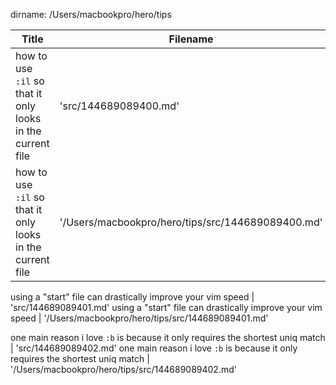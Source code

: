 dirname: /Users/macbookpro/hero/tips


 Title                                                                            |  Filename
--------------------------------------------------------------------------------- | --------------------------
 how to use `:il` so that it only looks in the current file                       |  'src/144689089400.md'
 how to use `:il` so that it only looks in the current file                       |  '/Users/macbookpro/hero/tips/src/144689089400.md'

 using a "start" file can drastically improve your vim speed                      |  'src/144689089401.md'
 using a "start" file can drastically improve your vim speed                      |  '/Users/macbookpro/hero/tips/src/144689089401.md'

 one main reason i love `:b` is because it only requires the shortest uniq match  |  'src/144689089402.md'
 one main reason i love `:b` is because it only requires the shortest uniq match  |  '/Users/macbookpro/hero/tips/src/144689089402.md'

